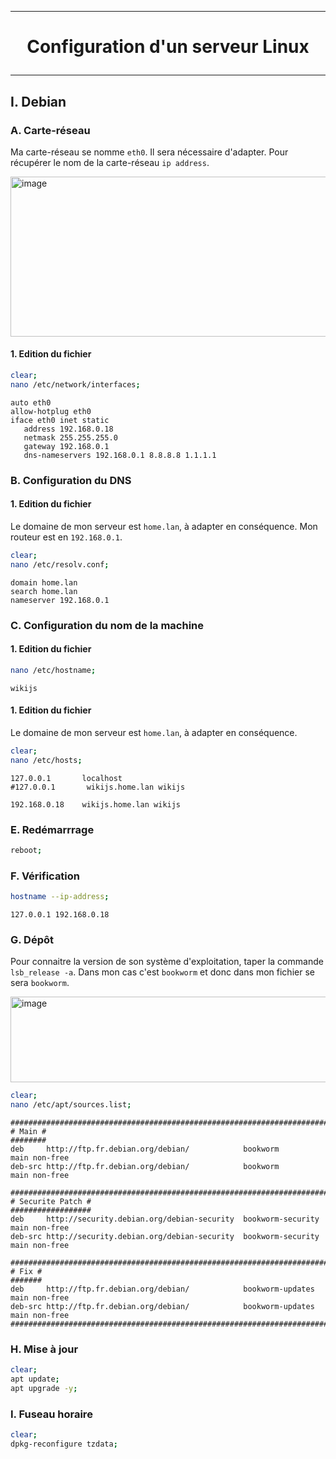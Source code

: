 ----------------------------------------------------------------------------------------------------------------------------
# <p align='center'> Configuration d'un serveur Linux </p>
----------------------------------------------------------------------------------------------------------------------------
## I. Debian
### A. Carte-réseau
Ma carte-réseau se nomme `eth0`. Il sera nécessaire d'adapter. Pour récupérer le nom de la carte-réseau `ip address`.

<img width="1391" height="256" alt="image" src="https://github.com/user-attachments/assets/8a893315-2c0c-4639-9573-b38d5d65b4c9" />

#### 1. Edition du fichier
```bash
clear;
nano /etc/network/interfaces;
```

```
auto eth0
allow-hotplug eth0
iface eth0 inet static
   address 192.168.0.18
   netmask 255.255.255.0
   gateway 192.168.0.1
   dns-nameservers 192.168.0.1 8.8.8.8 1.1.1.1
```

### B. Configuration du DNS
#### 1. Edition du fichier
Le domaine de mon serveur est `home.lan`, à adapter en conséquence. Mon routeur est en `192.168.0.1`.
```bash
clear;
nano /etc/resolv.conf;
```
```
domain home.lan
search home.lan
nameserver 192.168.0.1
```

### C. Configuration du nom de la machine
#### 1. Edition du fichier
```bash
nano /etc/hostname;
```
```
wikijs
```

#### 1. Edition du fichier
Le domaine de mon serveur est `home.lan`, à adapter en conséquence. 
```bash
clear;
nano /etc/hosts;
```

```
127.0.0.1       localhost
#127.0.0.1       wikijs.home.lan wikijs

192.168.0.18    wikijs.home.lan wikijs
```
### E. Redémarrrage
```bash
reboot;
```
### F. Vérification
```bash
hostname --ip-address;
```

```
127.0.0.1 192.168.0.18
```

### G. Dépôt
Pour connaitre la version de son système d'exploitation, taper la commande `lsb_release -a`. Dans mon cas c'est `bookworm` et donc dans mon fichier se sera `bookworm`.

<img width="653" height="137" alt="image" src="https://github.com/user-attachments/assets/862b6088-361a-49bc-9d3e-649c90e9ef1d" />


```bash
clear;
nano /etc/apt/sources.list;
```

```
####################################################################################################
# Main #
########
deb     http://ftp.fr.debian.org/debian/            bookworm           main non-free
deb-src http://ftp.fr.debian.org/debian/            bookworm           main non-free

####################################################################################################
# Securite Patch #
##################
deb     http://security.debian.org/debian-security  bookworm-security  main non-free
deb-src http://security.debian.org/debian-security  bookworm-security  main non-free

####################################################################################################
# Fix #
#######
deb     http://ftp.fr.debian.org/debian/            bookworm-updates   main non-free
deb-src http://ftp.fr.debian.org/debian/            bookworm-updates   main non-free
####################################################################################################
```

### H. Mise à jour
```bash
clear;
apt update;
apt upgrade -y;
```

### I. Fuseau horaire
```bash
clear;
dpkg-reconfigure tzdata;
```
